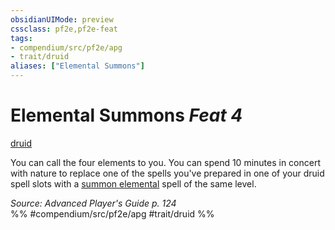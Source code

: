 ```yaml
---
obsidianUIMode: preview
cssclass: pf2e,pf2e-feat
tags:
- compendium/src/pf2e/apg
- trait/druid
aliases: ["Elemental Summons"]
---
```

# Elemental Summons  *Feat 4*  
[druid](/rules/traits/druid.md)  


You can call the four elements to you. You can spend 10 minutes in concert with nature to replace one of the spells you've prepared in one of your druid spell slots with a [summon elemental](/compendium/spells/summon-elemental.md) spell of the same level.

*Source: Advanced Player's Guide p. 124*  
%% #compendium/src/pf2e/apg #trait/druid %%